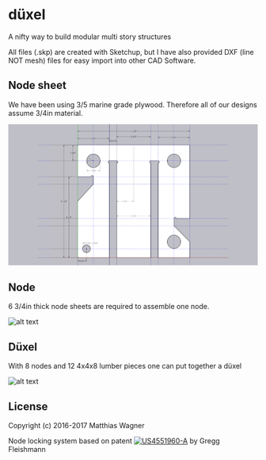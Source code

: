 # düxel
A nifty way to build modular multi story structures

All files (.skp) are created with Sketchup, but I have also provided DXF (line NOT mesh) files for easy import into other CAD Software.

## Node sheet
We have been using 3/5 marine grade plywood. Therefore all of our designs assume 3/4in material.

![alt text](https://github.com/hotelcaliforniabm/duxel/blob/master/node/3:4in%20plywood%20node%20sheet.jpg "Düxel Node Sheet")

## Node
6 3/4in thick node sheets are required to assemble one node.

![alt text](https://github.com/hotelcaliforniabm/duxel/blob/master/node/3:4in%20plywood%20node.jpg "Düxel Node")

## Düxel
With 8 nodes and 12 4x4x8 lumber pieces one can put together a düxel
 
![alt text](https://github.com/hotelcaliforniabm/duxel/blob/master/duxel/Duxel.jpg "Düxel")

## License
Copyright (c) 2016-2017 Matthias Wagner

Node locking system based on patent [![US4551960-A](https://www.google.com/patents/US4551960)](https://www.google.com/patents/US4551960) by Gregg Fleishmann
